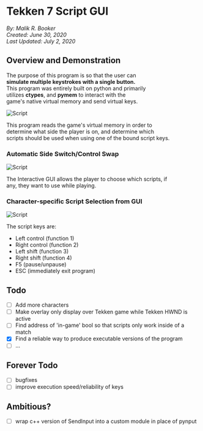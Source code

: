 # Tekken 7 Script GUI
*By: Malik R. Booker  
Created: June 30, 2020  
Last Updated: July 2, 2020*
  
  
## Overview and Demonstration
The purpose of this program is so that the user can  
**simulate multiple keystrokes with a single button.**  
This program was entirely built on python and primarily  
utilizes **ctypes**, and **pymem** to interact with the  
game's native virtual memory and send virtual keys.  

![Script](demo_/overviewdemo.gif)  
  
This program reads the game's virtual memory in order to  
determine what side the player is on, and determine which  
scripts should be used when using one of the bound script keys. 

### Automatic Side Switch/Control Swap
![Script](demo_/SideSwitchDemo.gif)  

The Interactive GUI allows the player to choose which scripts, if  
any, they want to use while playing.
   
### Character-specific Script Selection from GUI
![Script](demo_/GuiDemo.gif)  
  
The script keys are:
- Left control (function 1)
- Right control (function 2)
- Left shift (function 3)
- Right shift (function 4)
- F5 (pause/unpause)
- ESC (immediately exit program)

## Todo
- [ ] Add more characters
- [ ] Make overlay only display over Tekken game while Tekken HWND is active
- [ ] Find address of 'in-game' bool so that scripts only work inside of a match
- [x] Find a reliable way to produce executable versions of the program
- [ ] ...

## Forever Todo
- [ ] bugfixes
- [ ] improve execution speed/reliability of keys

## Ambitious?
- [ ] wrap c++ version of SendInput into a custom module in place of pynput
